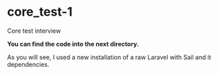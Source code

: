 # core_test-1
Core test interview

**You can find the code into the next directory.**

As you will see, I used a new installation of a raw Laravel with Sail and it dependencies.
